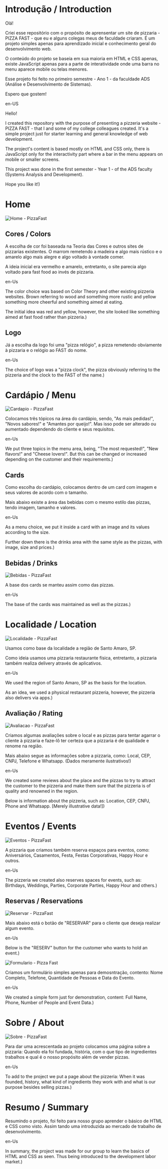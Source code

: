# Introdução / Introduction

Olá!

Criei esse repositório com o propósito de aprensentar um site de pizzaria - PIZZA FAST - que eu e alguns colegas meus de faculdade criaram.
É um projeto simples apenas para aprendizado inicial e conhecimento geral do desenvolvimento web.

O conteúdo do projeto se baseia em sua maioria em HTML e CSS apenas, existe JavaScript apenas para a parte de interatividade onde uma barra no menu aparece mobile ou telas menores.

Esse projeto foi feito no primeiro semestre - Ano 1 - da faculdade ADS (Análise e Desenvolvimento de Sistemas).

Espero que gostem!

en-US

Hello!

I created this repository with the purpose of presenting a pizzeria website - PIZZA FAST - that I and some of my college colleagues created.
It's a simple project just for starter learning and general knowledge of web development.

The project's content is based mostly on HTML and CSS only, there is JavaScript only for the interactivity part where a bar in the menu appears on mobile or smaller screens.

This project was done in the first semester - Year 1 - of the ADS faculty (Systems Analysis and Development).

Hope you like it!)

# Home

![Home - PizzaFast](https://i.imgur.com/11kRYjO.png)

## Cores / Colors

A escolha de cor foi baseada na Teoria das Cores e outros sites de pizzarias existentes. O marrom remetendo a madeira e algo mais rústico e o amarelo algo mais alegre e algo voltado à vontade comer.

A ideia inicial era vermelho e amarelo, entretanto, o site parecia algo voltado para fast food ao invés de pizzaria.

en-Us

The color choice was based on Color Theory and other existing pizzeria websites. Brown referring to wood and something more rustic and yellow something more cheerful and something aimed at eating.

The initial idea was red and yellow, however, the site looked like something aimed at fast food rather than pizzeria.)

## Logo

Já a escolha da logo foi uma "pizza relógio", a pizza remetendo obviamente à pizzaria e o relógio ao FAST do nome.

en-Us

The choice of logo was a "pizza clock", the pizza obviously referring to the pizzeria and the clock to the FAST of the name.)

# Cardápio / Menu

![Cardapio - PizzaFast](https://github.com/Turgho/Pizza-Fast-Repository/blob/main/PizzaFast%20-%20Site/Screenshots/Cardapio.png)

Colocamos três tópicos na área do cardápio, sendo, "As mais pedidas!", "Novos sabores!" e "Amantes por queijo!". Mas isso pode ser alterado ou aumentado dependendo do cliente e seus requisitos.

en-Us

We put three topics in the menu area, being, "The most requested!", "New flavors!" and "Cheese lovers!". But this can be changed or increased depending on the customer and their requirements.)

## Cards

Como escolha do cardápio, colocamos dentro de um card com imagem e seus valores de acordo com o tamanho.

Mais abaixo existe a área das bebidas com o mesmo estilo das pizzas, tendo imagem, tamanho e valores.

en-Us

As a menu choice, we put it inside a card with an image and its values according to the size.

Further down there is the drinks area with the same style as the pizzas, with image, size and prices.)

## Bebidas / Drinks

![Bebidas - PizzaFast](https://github.com/Turgho/Pizza-Fast-Repository/blob/main/PizzaFast%20-%20Site/Screenshots/Bebidas.png)

A base dos cards se manteu assim como das pizzas.

en-Us

The base of the cards was maintained as well as the pizzas.)

# Localidade / Location

![Localidade - PizzaFast](https://github.com/Turgho/Pizza-Fast-Repository/blob/main/PizzaFast%20-%20Site/Screenshots/Localidade.png)

Usamos como base da localidade a região de Santo Amaro, SP.

Como ideia usamos uma pizzaria restaurante física, entretanto, a pizzaria também realiza delivery através de aplicativos.

en-Us

We used the region of Santo Amaro, SP as the basis for the location.

As an idea, we used a physical restaurant pizzeria, however, the pizzeria also delivers via apps.)

## Avaliação / Rating

![Avaliacao - PizzaFast](https://github.com/Turgho/Pizza-Fast-Repository/blob/main/PizzaFast%20-%20Site/Screenshots/avaliacao.png)

Criamos algumas avaliações sobre o local e as pizzas para tentar agarrar o cliente à pizzaria e faze-lô ter certeza que a pizzaria é de qualidade e renome na região.

Mais abaixo segue as informações sobre a pizzaria, como: Local, CEP, CNPJ, Telefone e Whatsapp. (Dados meramente ilustrativos!)

en-Us

We created some reviews about the place and the pizzas to try to attract the customer to the pizzeria and make them sure that the pizzeria is of quality and renowned in the region.

Below is information about the pizzeria, such as: Location, CEP, CNPJ, Phone and Whatsapp. [Merely illustrative data!])

# Eventos / Events

![Eventos - PizzaFast](https://github.com/Turgho/Pizza-Fast-Repository/blob/main/PizzaFast%20-%20Site/Screenshots/eventos.png)

A pizzaria que criamos também reserva espaços para eventos, como: Aniversários, Casamentos, Festa, Festas Corporativas, Happy Hour e outros.

en-Us

The pizzeria we created also reserves spaces for events, such as: Birthdays, Weddings, Parties, Corporate Parties, Happy Hour and others.)

## Reservas / Reservations

![Reservar - PizzaFast](https://github.com/Turgho/Pizza-Fast-Repository/blob/main/PizzaFast%20-%20Site/Screenshots/reservar.png)

Mais abaixo está o botão de "RESERVAR" para o cliente que deseja realizar algum evento.

en-Us

Below is the "RESERV" button for the customer who wants to hold an event.)

![Formulario - Pizza Fast](https://github.com/Turgho/Pizza-Fast-Repository/blob/main/PizzaFast%20-%20Site/Screenshots/Formulario.png)

Criamos um formulário simples apenas para demosntração, contento: Nome Completo, Telefone, Quantidade de Pessoas e Data do Evento.

en-Us

We created a simple form just for demonstration, content: Full Name, Phone, Number of People and Event Data.)

# Sobre / About

![Sobre - PizzaFast](https://github.com/Turgho/Pizza-Fast-Repository/blob/main/PizzaFast%20-%20Site/Screenshots/sobre.png)

Para dar uma acrescentada ao projeto colocamos uma página sobre a pizzaria: Quando ela foi fundada, história, com o que tipo de ingredientes trabalhos e qual é o nosso propósito além de vender pizzas.

en-Us

To add to the project we put a page about the pizzeria: When it was founded, history, what kind of ingredients they work with and what is our purpose besides selling pizzas.)

# Resumo / Summary

Resumindo o projeto, foi feito para nosso grupo aprender o básico de HTML e CSS como visto. Assim tando uma introduzida ao mercado de trabalho de desenvolvimento.

en-Us

In summary, the project was made for our group to learn the basics of HTML and CSS as seen. Thus being introduced to the development labor market.)
